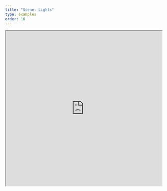 ```yaml
---
title: "Scene: Lights"
type: examples
order: 16
---
```


<iframe class="example__iframe" width="100%" height="500" src="https://aframevr.github.io/aframe/examples/lights/" allowfullscreen="yes"></iframe>
